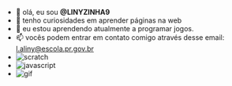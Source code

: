 - 👋 olá, eu sou **@LINYZINHA9**
- 👀 tenho curiosidades em aprender páginas na web
- 🌱 eu estou aprendendo atualmente a programar jogos.
- 📫 vocês podem entrar em contato comigo através desse email: l.aliny@escola.pr.gov.br
- ![scratch](https://img.shields.io/badge/Scratch-4D97FF?style=for-the-badge&logo=Scratch&logoColor=white)
- ![javascript](https://img.shields.io/badge/JavaScript-323330?style=for-the-badge&logo=javascript&logoColor=F7DF1E)
- ![gif](https://www.icegif.com/wp-content/uploads/2023/07/icegif-916.gif)

